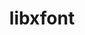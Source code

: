 ---
title: "libxfont"
layout: cache
categories: [package, develop]
meta: {"versions": ["1.5.4"], "compilers": ["gcc@=10.2.1", "gcc@=11.1.0"], "oss": ["centos7", "ubuntu20.04"], "platforms": ["linux"], "targets": ["x86_64_v3"], "stacks": ["data-vis-sdk", "developer-tools-manylinux2014", "root"], "num_specs": 16, "num_specs_by_stack": {"developer-tools-manylinux2014": 7, "root": 16, "data-vis-sdk": 9}}
spec_details: [{"hash": "sga7yyenmv3iicwvd5jih7fiazwgdwjx", "compiler": "gcc@=10.2.1", "versions": ["1.5.4"], "os": "centos7", "platform": "linux", "target": "x86_64_v3", "variants": ["build_system=autotools"], "stacks": ["developer-tools-manylinux2014", "root"], "size": "-", "tarball": "https://binaries.spack.io/develop/build_cache/linux-centos7-x86_64_v3/gcc-10.2.1/libxfont-1.5.4/linux-centos7-x86_64_v3-gcc-10.2.1-libxfont-1.5.4-sga7yyenmv3iicwvd5jih7fiazwgdwjx.spack"}, {"hash": "25fiwymyhxyu3mepluppsj4mp4otk2cl", "compiler": "gcc@=10.2.1", "versions": ["1.5.4"], "os": "centos7", "platform": "linux", "target": "x86_64_v3", "variants": ["build_system=autotools"], "stacks": ["developer-tools-manylinux2014", "root"], "size": "-", "tarball": "https://binaries.spack.io/develop/build_cache/linux-centos7-x86_64_v3/gcc-10.2.1/libxfont-1.5.4/linux-centos7-x86_64_v3-gcc-10.2.1-libxfont-1.5.4-25fiwymyhxyu3mepluppsj4mp4otk2cl.spack"}, {"hash": "bspw3uxrme6lhpel6jc6vr5qyb47jzdf", "compiler": "gcc@=10.2.1", "versions": ["1.5.4"], "os": "centos7", "platform": "linux", "target": "x86_64_v3", "variants": ["build_system=autotools"], "stacks": ["developer-tools-manylinux2014", "root"], "size": "-", "tarball": "https://binaries.spack.io/develop/build_cache/linux-centos7-x86_64_v3/gcc-10.2.1/libxfont-1.5.4/linux-centos7-x86_64_v3-gcc-10.2.1-libxfont-1.5.4-bspw3uxrme6lhpel6jc6vr5qyb47jzdf.spack"}, {"hash": "xigrsikz7gtlekaqjnxiv5xbjhybqdcw", "compiler": "gcc@=10.2.1", "versions": ["1.5.4"], "os": "centos7", "platform": "linux", "target": "x86_64_v3", "variants": ["build_system=autotools"], "stacks": ["developer-tools-manylinux2014", "root"], "size": "-", "tarball": "https://binaries.spack.io/develop/build_cache/linux-centos7-x86_64_v3/gcc-10.2.1/libxfont-1.5.4/linux-centos7-x86_64_v3-gcc-10.2.1-libxfont-1.5.4-xigrsikz7gtlekaqjnxiv5xbjhybqdcw.spack"}, {"hash": "3xhvvxzkipxnk4ss4xsnt4krz6vymjhl", "compiler": "gcc@=10.2.1", "versions": ["1.5.4"], "os": "centos7", "platform": "linux", "target": "x86_64_v3", "variants": ["build_system=autotools"], "stacks": ["developer-tools-manylinux2014", "root"], "size": "-", "tarball": "https://binaries.spack.io/develop/build_cache/linux-centos7-x86_64_v3/gcc-10.2.1/libxfont-1.5.4/linux-centos7-x86_64_v3-gcc-10.2.1-libxfont-1.5.4-3xhvvxzkipxnk4ss4xsnt4krz6vymjhl.spack"}, {"hash": "n2jbqy7hxzr735zql2ed4rivcmfe4mwe", "compiler": "gcc@=10.2.1", "versions": ["1.5.4"], "os": "centos7", "platform": "linux", "target": "x86_64_v3", "variants": ["build_system=autotools"], "stacks": ["developer-tools-manylinux2014", "root"], "size": "-", "tarball": "https://binaries.spack.io/develop/build_cache/linux-centos7-x86_64_v3/gcc-10.2.1/libxfont-1.5.4/linux-centos7-x86_64_v3-gcc-10.2.1-libxfont-1.5.4-n2jbqy7hxzr735zql2ed4rivcmfe4mwe.spack"}, {"hash": "podzhftliky4jkpukqch2iu76bygwjhk", "compiler": "gcc@=10.2.1", "versions": ["1.5.4"], "os": "centos7", "platform": "linux", "target": "x86_64_v3", "variants": ["build_system=autotools"], "stacks": ["developer-tools-manylinux2014", "root"], "size": "-", "tarball": "https://binaries.spack.io/develop/build_cache/linux-centos7-x86_64_v3/gcc-10.2.1/libxfont-1.5.4/linux-centos7-x86_64_v3-gcc-10.2.1-libxfont-1.5.4-podzhftliky4jkpukqch2iu76bygwjhk.spack"}, {"hash": "t7ufwxm4bwvvylswflb5jy4yy45apcvd", "compiler": "gcc@=11.1.0", "versions": ["1.5.4"], "os": "ubuntu20.04", "platform": "linux", "target": "x86_64_v3", "variants": ["build_system=autotools"], "stacks": ["data-vis-sdk", "root"], "size": "-", "tarball": "https://binaries.spack.io/develop/build_cache/linux-ubuntu20.04-x86_64_v3/gcc-11.1.0/libxfont-1.5.4/linux-ubuntu20.04-x86_64_v3-gcc-11.1.0-libxfont-1.5.4-t7ufwxm4bwvvylswflb5jy4yy45apcvd.spack"}, {"hash": "iv7icvoiwxoo2uytht7r57nc4wkrw2qe", "compiler": "gcc@=11.1.0", "versions": ["1.5.4"], "os": "ubuntu20.04", "platform": "linux", "target": "x86_64_v3", "variants": ["build_system=autotools"], "stacks": ["data-vis-sdk", "root"], "size": "-", "tarball": "https://binaries.spack.io/develop/build_cache/linux-ubuntu20.04-x86_64_v3/gcc-11.1.0/libxfont-1.5.4/linux-ubuntu20.04-x86_64_v3-gcc-11.1.0-libxfont-1.5.4-iv7icvoiwxoo2uytht7r57nc4wkrw2qe.spack"}, {"hash": "qsb6hiyoaincdfbmeoublcdljtnghsr7", "compiler": "gcc@=11.1.0", "versions": ["1.5.4"], "os": "ubuntu20.04", "platform": "linux", "target": "x86_64_v3", "variants": ["build_system=autotools"], "stacks": ["data-vis-sdk", "root"], "size": "-", "tarball": "https://binaries.spack.io/develop/build_cache/linux-ubuntu20.04-x86_64_v3/gcc-11.1.0/libxfont-1.5.4/linux-ubuntu20.04-x86_64_v3-gcc-11.1.0-libxfont-1.5.4-qsb6hiyoaincdfbmeoublcdljtnghsr7.spack"}, {"hash": "dfper3otez5srspdrqqnth3uy6blr7fe", "compiler": "gcc@=11.1.0", "versions": ["1.5.4"], "os": "ubuntu20.04", "platform": "linux", "target": "x86_64_v3", "variants": ["build_system=autotools"], "stacks": ["data-vis-sdk", "root"], "size": "-", "tarball": "https://binaries.spack.io/develop/build_cache/linux-ubuntu20.04-x86_64_v3/gcc-11.1.0/libxfont-1.5.4/linux-ubuntu20.04-x86_64_v3-gcc-11.1.0-libxfont-1.5.4-dfper3otez5srspdrqqnth3uy6blr7fe.spack"}, {"hash": "f2x5ciomqyaysiw2dxk2kpzlo64ltwo2", "compiler": "gcc@=11.1.0", "versions": ["1.5.4"], "os": "ubuntu20.04", "platform": "linux", "target": "x86_64_v3", "variants": ["build_system=autotools"], "stacks": ["data-vis-sdk", "root"], "size": "-", "tarball": "https://binaries.spack.io/develop/build_cache/linux-ubuntu20.04-x86_64_v3/gcc-11.1.0/libxfont-1.5.4/linux-ubuntu20.04-x86_64_v3-gcc-11.1.0-libxfont-1.5.4-f2x5ciomqyaysiw2dxk2kpzlo64ltwo2.spack"}, {"hash": "lopdzmzkrtxutf4re3d3if6npgxhklow", "compiler": "gcc@=11.1.0", "versions": ["1.5.4"], "os": "ubuntu20.04", "platform": "linux", "target": "x86_64_v3", "variants": ["build_system=autotools"], "stacks": ["data-vis-sdk", "root"], "size": "-", "tarball": "https://binaries.spack.io/develop/build_cache/linux-ubuntu20.04-x86_64_v3/gcc-11.1.0/libxfont-1.5.4/linux-ubuntu20.04-x86_64_v3-gcc-11.1.0-libxfont-1.5.4-lopdzmzkrtxutf4re3d3if6npgxhklow.spack"}, {"hash": "t452dfhofsbajmo6j4uckjbywsgi7ybm", "compiler": "gcc@=11.1.0", "versions": ["1.5.4"], "os": "ubuntu20.04", "platform": "linux", "target": "x86_64_v3", "variants": ["build_system=autotools"], "stacks": ["data-vis-sdk", "root"], "size": "-", "tarball": "https://binaries.spack.io/develop/build_cache/linux-ubuntu20.04-x86_64_v3/gcc-11.1.0/libxfont-1.5.4/linux-ubuntu20.04-x86_64_v3-gcc-11.1.0-libxfont-1.5.4-t452dfhofsbajmo6j4uckjbywsgi7ybm.spack"}, {"hash": "homtzzwpflw5r33odzh4psjw45wm6463", "compiler": "gcc@=11.1.0", "versions": ["1.5.4"], "os": "ubuntu20.04", "platform": "linux", "target": "x86_64_v3", "variants": ["build_system=autotools"], "stacks": ["data-vis-sdk", "root"], "size": "-", "tarball": "https://binaries.spack.io/develop/build_cache/linux-ubuntu20.04-x86_64_v3/gcc-11.1.0/libxfont-1.5.4/linux-ubuntu20.04-x86_64_v3-gcc-11.1.0-libxfont-1.5.4-homtzzwpflw5r33odzh4psjw45wm6463.spack"}, {"hash": "r2bzqizmb5uptepof4nlwf3wvzppwf7y", "compiler": "gcc@=11.1.0", "versions": ["1.5.4"], "os": "ubuntu20.04", "platform": "linux", "target": "x86_64_v3", "variants": ["build_system=autotools"], "stacks": ["data-vis-sdk", "root"], "size": "-", "tarball": "https://binaries.spack.io/develop/build_cache/linux-ubuntu20.04-x86_64_v3/gcc-11.1.0/libxfont-1.5.4/linux-ubuntu20.04-x86_64_v3-gcc-11.1.0-libxfont-1.5.4-r2bzqizmb5uptepof4nlwf3wvzppwf7y.spack"}]
---